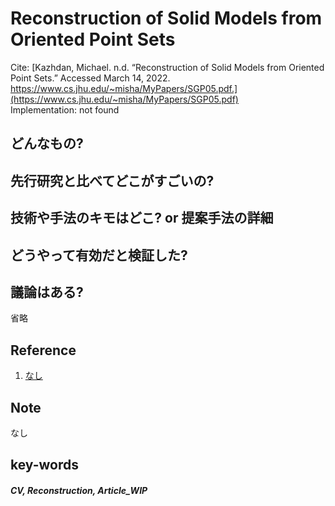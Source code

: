 # Reconstruction of Solid Models from Oriented Point Sets

Cite: [Kazhdan, Michael. n.d. “Reconstruction of Solid Models from Oriented Point Sets.” Accessed March 14, 2022. https://www.cs.jhu.edu/~misha/MyPapers/SGP05.pdf.](https://www.cs.jhu.edu/~misha/MyPapers/SGP05.pdf)  
Implementation: not found  

## どんなもの?

## 先行研究と比べてどこがすごいの?

## 技術や手法のキモはどこ? or 提案手法の詳細

## どうやって有効だと検証した?

## 議論はある?
省略

## Reference
1. [なし]()

## Note
なし

## key-words
##### CV, Reconstruction, Article_WIP




